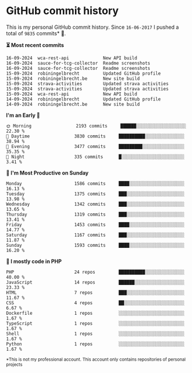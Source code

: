 # GitHub commit history
This is my personal GitHub commit history. Since <!--START_SECTION:first-commit-date-->`16-06-2017`<!--END_SECTION:first-commit-date--> I pushed a total of <!--START_SECTION:total-commit-count-->`9835`<!--END_SECTION:total-commit-count--> commits* 🎉.

<!--START_SECTION:most-recent-commits-->
**⏳ Most recent commits**
                                        
```text
16-09-2024  wca-rest-api             New API build
16-09-2024  sauce-for-tcg-collector  Readme screenshots
16-09-2024  sauce-for-tcg-collector  Readme screenshots
15-09-2024  robiningelbrecht         Updated GitHub profile
15-09-2024  robiningelbrecht.be      New site build
15-09-2024  strava-activities        Updated strava activities
15-09-2024  strava-activities        Updated strava activities
15-09-2024  wca-rest-api             New API build
14-09-2024  robiningelbrecht         Updated GitHub profile
14-09-2024  robiningelbrecht.be      New site build
```
<!--END_SECTION:most-recent-commits-->  

<!--START_SECTION:commits-per-day-time-->
**I&#039;m an Early 🐤**

```text
🌞 Morning                 2193 commits     ██████░░░░░░░░░░░░░░░░░░░   22.30 %
🌆 Daytime                 3830 commits     ██████████░░░░░░░░░░░░░░░   38.94 %
🌃 Evening                 3477 commits     █████████░░░░░░░░░░░░░░░░   35.35 %
🌙 Night                   335 commits      █░░░░░░░░░░░░░░░░░░░░░░░░   3.41 %
```
<!--END_SECTION:commits-per-day-time-->  

<!--START_SECTION:commits-per-weekday-->
**📅 I&#039;m Most Productive on Sunday**

```text
Monday                    1586 commits     ████░░░░░░░░░░░░░░░░░░░░░   16.13 %
Tuesday                   1375 commits     ███░░░░░░░░░░░░░░░░░░░░░░   13.98 %
Wednesday                 1342 commits     ███░░░░░░░░░░░░░░░░░░░░░░   13.65 %
Thursday                  1319 commits     ███░░░░░░░░░░░░░░░░░░░░░░   13.41 %
Friday                    1453 commits     ████░░░░░░░░░░░░░░░░░░░░░   14.77 %
Saturday                  1167 commits     ███░░░░░░░░░░░░░░░░░░░░░░   11.87 %
Sunday                    1593 commits     ████░░░░░░░░░░░░░░░░░░░░░   16.20 %
```
<!--END_SECTION:commits-per-weekday-->  

<!--START_SECTION:repos-per-language-->
**💬 I mostly code in PHP**

```text
PHP                       24 repos         ██████████░░░░░░░░░░░░░░░   40.00 %
JavaScript                14 repos         ██████░░░░░░░░░░░░░░░░░░░   23.33 %
HTML                      7 repos          ███░░░░░░░░░░░░░░░░░░░░░░   11.67 %
CSS                       4 repos          ██░░░░░░░░░░░░░░░░░░░░░░░   6.67 %
Dockerfile                1 repos          ░░░░░░░░░░░░░░░░░░░░░░░░░   1.67 %
TypeScript                1 repos          ░░░░░░░░░░░░░░░░░░░░░░░░░   1.67 %
Shell                     1 repos          ░░░░░░░░░░░░░░░░░░░░░░░░░   1.67 %
Python                    1 repos          ░░░░░░░░░░░░░░░░░░░░░░░░░   1.67 %
```
<!--END_SECTION:repos-per-language-->  

<sub>*This is not my professional account. This account only contains repositories of personal projects</sub>

